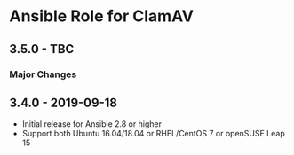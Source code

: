 # Ansible Role for ClamAV

## 3.5.0 - TBC

### Major Changes

## 3.4.0 - 2019-09-18

  - Initial release for Ansible 2.8 or higher
  - Support both Ubuntu 16.04/18.04 or RHEL/CentOS 7 or openSUSE Leap 15
